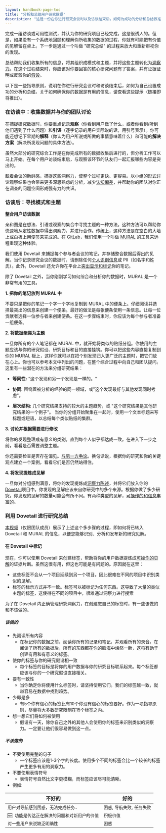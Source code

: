 ```yaml
---
layout: handbook-page-toc
title: "分析和总结用户研究数据"
description: "这是一份在你进行研究会议时以及访谈结束后，如何为成功的分析和总结做准备的指南。"
---
```



完成一组访谈或可用性测试，并认为你的研究项目已经完成，这是很诱人的。但是，如果没有一个系统地回顾和理解你所收集的数据的过程，你就有可能把有价值的见解留在桌上。下一步是通过一个叫做 "研究总结" 的过程来放大和重新审视你的发现。

总结帮助我们收集所有的信息，将其组织成模式和主题，并将这些主题转化为[洞察力](https://www.google.com/url?q=https://about.gitlab.com/handbook/engineering/ux/ux-research-training/documenting-research-findings/&sa=D&ust=1601935799118000&usg=AFQjCNGlp0X-d0NX0x-pCEkHVjZy6mmULQ)。在这个过程结束时，你应该对你要回答的核心研究问题有了答案，并有证据证明或反驳你的[假设](https://about.gitlab.com/handbook/engineering/ux/ux-research-training/defining-goals-objectives-and-hypotheses/)。

以下是一些指导原则，说明在你进行研究会议时和访谈结束后，如何为自己设置成功的分析和总结。关于如何确保你的数据是有用的信息，请查看这些提示（链接即将推出）。

### 在访谈中：收集数据并与你的团队讨论
在捕捉研究数据时，你要重点记录**观察**（你看到用户做了什么，或者你看到/听到他们遇到了什么问题）和**引语**（逐字记录的用户实际说的话，用引号表示）。你可能还想记下早期的**解释**（你认为用户所说或所做的事情意味着什么）和可能的**解决方案**（解决所发现问题的具体方法）。

虽然大部分的研究综合工作是在你完成所有的数据收集后进行的，但分析工作可以马上开始。在每个用户访谈结束后，与观察该环节的队友们一起汇报哪些内容是突出的。

趁着会议的新鲜感，捕捉这些洞察力，使整个过程更快、更容易。以小组的形式讨论观察结果也会带来更多深思熟虑的分析，减少[认知偏差](https://medium.com/better-humans/cognitive-bias-cheat-sheet-55a472476b18)，并帮助你的团队对你正在调查的问题空间形成强有力的共识。

### 访谈后：寻找模式和主题

**整合用户访谈数据**

亲和图是在想法、引语或观察的集合中寻找主题的一种方法。这种方法可以帮助你快速地从定性数据中得出洞察力，并进行合作。传统上，这种方法是在空白的大墙上或白板上用便签来完成的。在 GitLab，我们使用一个叫做 [MURAL](https://mural.co/) 的工具来远程重现这种体验。

我们使用 Dovetail 来捕捉每个参与者会议的笔记，并存储整合数据后得出的见解。当你记录研究会议的数据时，请删除任何[个人识别信息](https://about.gitlab.com/handbook/support/workflows/pii_removal_requests.html#overview)或 PII（如名字和姓氏）。此外，Dovetail 还允许你在平台上[突出显示和标记](https://about.gitlab.com/handbook/engineering/ux/dovetail/#highlight-and-tag-content)你的笔记。

除了 Dovetail 之外，当你刚刚学习如何综合和分析你的数据时，MURAL 是一个非常有用的工具。

**1. 把你的笔记放到 MURAL 中**

不要只是把你的笔记一个字一个字地复制到 MURAL 中的便条上。仔细阅读并选择最突出的信息来创建一个便条。最好的做法是每张便条使用一条信息。让每一位贡献者选择一位参与者来创建便条。在这一步骤结束时，你应该为每个参与者准备一组便条。

**2. 将数据聚类为主题**

一旦你所有的个人笔记都在 MURAL 中，就开始将类似的贴纸分组。你使用的主题应该与你的研究假设、研究目标和目的直接挂钩。你可以把这些内容直接复制到你的 MURAL 板上，这样你就可以在把个别发现归入更广泛的主题时，把它们放在心上。你也可以参考本文中列出的问题，在整个综合过程中向自己和团队提问。
这里有一些潜在的方法来分组研究结果：

* **等同性:** "这个发现和另一个发现是一样的。"

* **协同:** 围绕着被分析的经验的同一领域，或"这个发现最好与其他发现同时考虑"。

* **层次结构:** 几个研究结果支持的较大的主题趋势，或 "这个研究结果是其他研究结果的一个例子"。
当你的分组开始聚集在一起时，使用一个文本标题来写标题或短语，以总结每个类似贴纸的集群。

**3. 讨论并根据需要进行修改**

将你的发现整理成有意义的类别，直到每个人似乎都达成一致。在进入下一步之前，看看是否需要调整主题。

你还需要检查是否存在偏见。[与另一方争论](https://uxdesign.cc/how-to-look-at-evidence-and-not-translate-it-into-your-own-agenda-9860171b7ba9)。换句话说，根据你的研究和你的关键观点建立一个案例，看看它们是否仍然站得住。

**4. 将发现提炼成见解**

一旦你对分组感到满意，将你的发现提炼成[洞察力陈述](http://www.designkit.org/methods/62)，并将它们放入你的[Dovetail](https://about.gitlab.com/handbook/engineering/ux/dovetail/#getting-started-with-dovetail)项目中。你发现的见解应该来自你研究中的多个来源。根据你做了多少研究，你发现的见解的数量可能会有所不同。有两种类型的见解，[可操作的和信息丰富的](https://about.gitlab.com/handbook/engineering/ux/ux-research-training/research-insights/)。
 
### 利用 Dovetail 进行研究总结

[本视频](https://www.youtube.com/watch?v=mUCx_3HhRn0)（仅限团队成员）展示了上述这个多步骤的过程，即如何将已转入 Dovetail 和 MURAL 的信息，以便您能够识别、分析和发布新的研究见解。

#### 在 Dovetail 中标记

现在，你可以使用 Dovetail 来创建标签，帮助将你的用户数据提炼成[可操作的见解](https://about.gitlab.com/handbook/engineering/ux/ux-research-training/research-insights/#actionable-insights)的证据片断。虽然这很有用，但这也可能是有问题的。原因就在这里：

- 这些标签不会从一个项目延续到另一个项目，因此很难在不同的项目中识别类似的见解。
- 标签的标示方式并不一致。标签可以被标记为任何东西。这导致了大量的类似主题的标签，这使得在不同的项目中，很难通过洞察力进行搜索

为了在 Dovetail 内正确管理研究洞察力，在创建您自己的标签时，有一些该做的和不该做的。

##### 该做的

-  先阅读所有内容
    - 在标记你的数据之前，阅读你所有的记录和笔记，并观看所有的录音。在阅读了所有的数据后，所有的东西都在你的脑海中焕然一新，这将有助于创建有用和有意义的标签。
- 使你的标签与你的研究假设相一致
    - 每个标签的目标是将你的用户数据与你的研究目标联系起来。每个标签都应该与你的一个研究假设直接相关。
- 要有一致性
    - 当你确定你将使用什么标签时，请坚持使用它们。我们的标签越一致，就越容易在数据中找到趋势。
- 少即是多
    - 有5个你有信心的标签比有10个你没有信心的标签要好。作为一项指导原则，尽量将大多数研究限制在15个标签之内。
- 想一想它们将如何被使用
    - 假设有一天，除你自己之外的其他人会使用你的标签来识别类似的洞察力。一定要让他们很容易做到这一点。

##### 不该做的

- 不要使用完整的句子
    - 一个标签应该是1-3个字的长度。使用多个不同的标签会比一个较长的标签产生更多有用的洞察力。
- 不要使用表情符号 
    - 表情符号自然比文字更模糊，而标签应该尽可能清晰。
-   例如:

| 不好的 | 好的  |
| ----- | ------ |
| `用户对导航感到困惑，无法完成任务.`   | `困惑`, `导航失败`, `任务失败` |
| `🆕 功能是传达正在解决的问题和对新用户的价值` | `积极价值`  |
| `对一些用户来说缺乏明确性` | `困惑`   |
